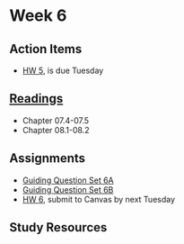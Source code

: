 # Week 6

## Action Items
* [HW 5](https://genchem.science.psu.edu/homework-5-houck), is due Tuesday


## [Readings](https://genchem.science.psu.edu)
* Chapter 07.4-07.5
* Chapter 08.1-08.2


## Assignments
 
- [Guiding Question Set 6A](https://psu.instructure.com/courses/1866869/quizzes/3317762) 
- [Guiding Question Set 6B](https://psu.instructure.com/courses/1866869/quizzes/3317747)
- [HW 6](https://genchem.science.psu.edu/homework-6-houck), submit to Canvas by next Tuesday

## Study Resources


